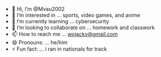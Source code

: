 - 👋 Hi, I’m @Mvau2002
- 👀 I’m interested in ... sports, video games, and anime
- 🌱 I’m currently learning ... cybersecurity 
- 💞️ I’m looking to collaborate on ... homework and classwork
- 📫 How to reach me ... wojackv@gmail.com
- 😄 Pronouns: ... he/him
- ⚡ Fun fact: ... i ran in nationals for track 

<!---
Mvau2002/Mvau2002 is a ✨ special ✨ repository because its `README.md` (this file) appears on your GitHub profile.
You can click the Preview link to take a look at your changes.
--->

